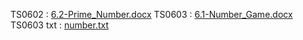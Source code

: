 TS0602 : [6.2-Prime_Number.docx](https://github.com/YI-0924/OOP/files/8340332/6.2-Prime_Number.docx) 
TS0603 : [6.1-Number_Game.docx](https://github.com/YI-0924/OOP/files/8338516/6.1-Number_Game.docx)
TS0603 txt : [number.txt](https://github.com/YI-0924/OOP/files/8338520/number.txt)
